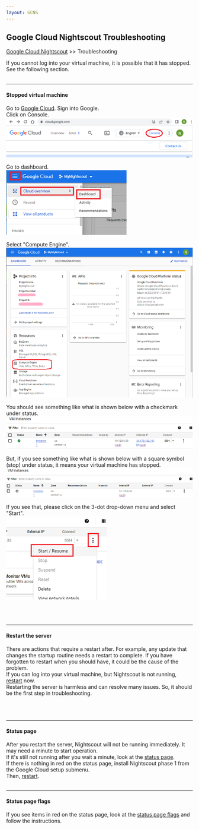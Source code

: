 ```yaml
---
layout: GCNS
---
```


## Google Cloud Nightscout Troubleshooting
[Google Cloud Nightscout](./GoogleCloud.md) >> Troubleshooting  
  
If you cannot log into your virtual machine, it is possible that it has stopped.  See the following section.  
<br/>  
  
---  
  
#### **Stopped virtual machine**  
Go to [Google Cloud](https://cloud.google.com/).  Sign into Google.  
Click on Console.  
![](./images/Console.png)  
  
Go to dashboard.  
![](./images/Dashboard.png)  
  
Select "Compute Engine".  
![](./images/Dash.png)  
  
You should see something like what is shown below with a checkmark under status.  
![](./images/VMisRunning.png)  
  
But, if you see something like what is shown below with a square symbol (stop) under status, it means your virtual machine has stopped.  
![](./images/VMhasStopped.png)  
  
If you see that, please click on the 3-dot drop-down menu and select "Start".  
![](./images/StartVM.png)  
<br/>  
<br/>  
  
---  

#### **Restart the server**  
There are actions that require a restart after.  For example, any update that changes the startup routine needs a restart to complete.  If you have forgotten to restart when you should have, it could be the cause of the problem.  
If you can log into your virtual machine, but Nightscout is not running, [restart](./Restart.md) now.  
Restarting the server is harmless and can resolve many issues.  So, it should be the first step in troubleshooting.  
<br/>  
<br/>  
  
---  
  
#### **Status page**  
After you restart the server, Nightscout will not be running immediately.  It may need a minute to start operation.  
If it's still not running after you wait a minute, look at the [status page](./Status.md).  
If there is nothing in red on the status page, install Nightscout phase 1 from the Google Cloud setup submenu.  
Then, [restart](./Restart.md).  
<br/>  

---  
  
#### **Status page flags**  
If you see items in red on the status page, look at the [status page flags](./StatusKey.md) and follow the instructions.  
  
  

